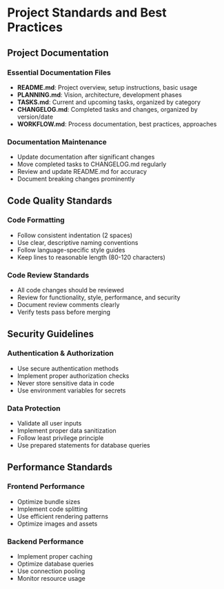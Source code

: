 
# Project Standards and Best Practices

## Project Documentation

### Essential Documentation Files
- **README.md**: Project overview, setup instructions, basic usage
- **PLANNING.md**: Vision, architecture, development phases
- **TASKS.md**: Current and upcoming tasks, organized by category
- **CHANGELOG.md**: Completed tasks and changes, organized by version/date
- **WORKFLOW.md**: Process documentation, best practices, approaches

### Documentation Maintenance
- Update documentation after significant changes
- Move completed tasks to CHANGELOG.md regularly
- Review and update README.md for accuracy
- Document breaking changes prominently

## Code Quality Standards

### Code Formatting
- Follow consistent indentation (2 spaces)
- Use clear, descriptive naming conventions
- Follow language-specific style guides
- Keep lines to reasonable length (80-120 characters)

### Code Review Standards
- All code changes should be reviewed
- Review for functionality, style, performance, and security
- Document review comments clearly
- Verify tests pass before merging

## Security Guidelines

### Authentication & Authorization
- Use secure authentication methods
- Implement proper authorization checks
- Never store sensitive data in code
- Use environment variables for secrets

### Data Protection
- Validate all user inputs
- Implement proper data sanitization
- Follow least privilege principle
- Use prepared statements for database queries

## Performance Standards

### Frontend Performance
- Optimize bundle sizes
- Implement code splitting
- Use efficient rendering patterns
- Optimize images and assets

### Backend Performance
- Implement proper caching
- Optimize database queries
- Use connection pooling
- Monitor resource usage
